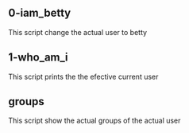 ## 0-iam_betty
This script change the actual user to betty

## 1-who_am_i
This script prints the the efective current user

## groups
This script show the actual groups of the actual user
